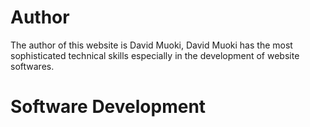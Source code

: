 # Author
The author of this website is David Muoki, David Muoki has the most sophisticated technical skills especially in the development of website softwares.

# Software Development
